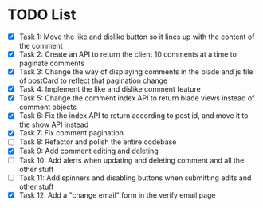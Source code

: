 # TODO List

- [X] Task 1: Move the like and dislike button so it lines up with the content of the comment
- [X] Task 2: Create an API to return the client 10 comments at a time to paginate comments
- [X] Task 3: Change the way of displaying comments in the blade and js file of postCard to reflect that pagination change
- [X] Task 4: Implement the like and dislike comment feature
- [X] Task 5: Change the comment index API to return blade views instead of comment objects
- [X] Task 6: Fix the index API to return according to post id, and move it to the show API instead
- [X] Task 7: Fix comment pagination
- [ ] Task 8: Refactor and polish the entire codebase
- [X] Task 9: Add comment editing and deleting
- [ ] Task 10: Add alerts when updating and deleting comment and all the other stuff
- [ ] Task 11: Add spinners and disabling buttons when submitting edits and other stuff
- [X] Task 12: Add a "change email" form in the verify email page